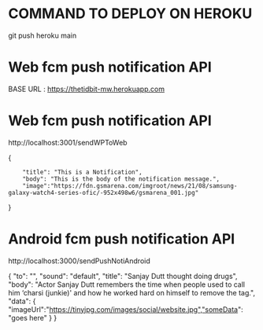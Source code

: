 

# COMMAND TO DEPLOY ON HEROKU
git push heroku main

# Web fcm push notification API
BASE URL : https://thetidbit-mw.herokuapp.com

# Web fcm push notification API
http://localhost:3001/sendWPToWeb

{
   
        "title": "This is a Notification",
        "body": "This is the body of the notification message.",
        "image":"https://fdn.gsmarena.com/imgroot/news/21/08/samsung-galaxy-watch4-series-ofic/-952x498w6/gsmarena_001.jpg"
    
  }

# Android fcm push notification API
http://localhost:3000/sendPushNotiAndroid

{
    "to": "",
    "sound": "default",
    "title": "Sanjay Dutt thought doing drugs",
    "body": "Actor Sanjay Dutt remembers the time when people used to call him ‘charsi (junkie)' and how he worked hard on himself to remove the tag.",
    "data": { "imageUrl":"https://tinyjpg.com/images/social/website.jpg","someData": "goes here" }
  }